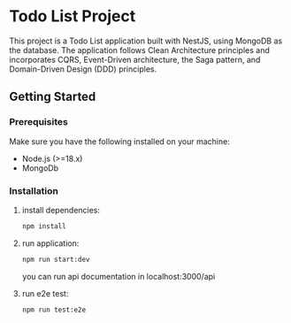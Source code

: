 # Todo List Project

This project is a Todo List application built with NestJS, using MongoDB as the database. The application follows Clean Architecture principles and incorporates CQRS, Event-Driven architecture, the Saga pattern, and Domain-Driven Design (DDD) principles.

## Getting Started

### Prerequisites

Make sure you have the following installed on your machine:

- Node.js (>=18.x)
- MongoDb

### Installation

1. install dependencies:

   ```sh
   npm install
   ```

2. run application:

   ```sh
   npm run start:dev
   ```

   you can run api documentation in localhost:3000/api

3. run e2e test:

   ```sh
   npm run test:e2e
   ```
